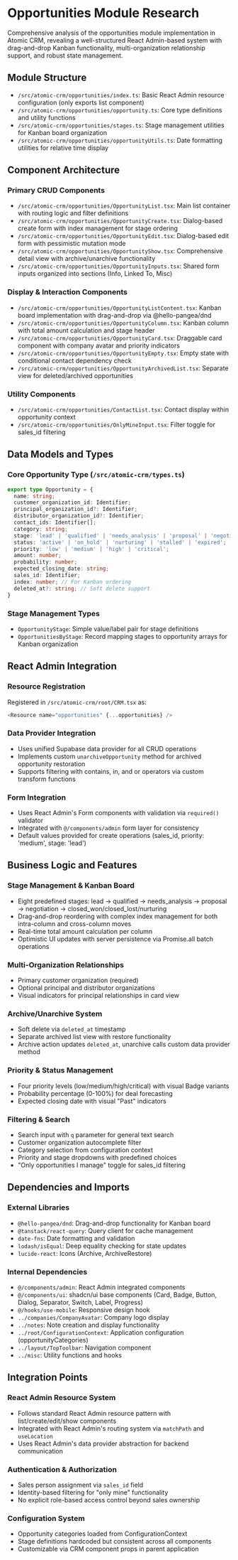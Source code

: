 # Opportunities Module Research

Comprehensive analysis of the opportunities module implementation in Atomic CRM, revealing a well-structured React Admin-based system with drag-and-drop Kanban functionality, multi-organization relationship support, and robust state management.

## Module Structure

- `/src/atomic-crm/opportunities/index.ts`: Basic React Admin resource configuration (only exports list component)
- `/src/atomic-crm/opportunities/opportunity.ts`: Core type definitions and utility functions
- `/src/atomic-crm/opportunities/stages.ts`: Stage management utilities for Kanban board organization
- `/src/atomic-crm/opportunities/opportunityUtils.ts`: Date formatting utilities for relative time display

## Component Architecture

### Primary CRUD Components
- `/src/atomic-crm/opportunities/OpportunityList.tsx`: Main list container with routing logic and filter definitions
- `/src/atomic-crm/opportunities/OpportunityCreate.tsx`: Dialog-based create form with index management for stage ordering
- `/src/atomic-crm/opportunities/OpportunityEdit.tsx`: Dialog-based edit form with pessimistic mutation mode
- `/src/atomic-crm/opportunities/OpportunityShow.tsx`: Comprehensive detail view with archive/unarchive functionality
- `/src/atomic-crm/opportunities/OpportunityInputs.tsx`: Shared form inputs organized into sections (Info, Linked To, Misc)

### Display & Interaction Components
- `/src/atomic-crm/opportunities/OpportunityListContent.tsx`: Kanban board implementation with drag-and-drop via @hello-pangea/dnd
- `/src/atomic-crm/opportunities/OpportunityColumn.tsx`: Kanban column with total amount calculation and stage header
- `/src/atomic-crm/opportunities/OpportunityCard.tsx`: Draggable card component with company avatar and priority indicators
- `/src/atomic-crm/opportunities/OpportunityEmpty.tsx`: Empty state with conditional contact dependency check
- `/src/atomic-crm/opportunities/OpportunityArchivedList.tsx`: Separate view for deleted/archived opportunities

### Utility Components
- `/src/atomic-crm/opportunities/ContactList.tsx`: Contact display within opportunity context
- `/src/atomic-crm/opportunities/OnlyMineInput.tsx`: Filter toggle for sales_id filtering

## Data Models and Types

### Core Opportunity Type (`/src/atomic-crm/types.ts`)
```typescript
export type Opportunity = {
  name: string;
  customer_organization_id: Identifier;
  principal_organization_id?: Identifier;
  distributor_organization_id?: Identifier;
  contact_ids: Identifier[];
  category: string;
  stage: 'lead' | 'qualified' | 'needs_analysis' | 'proposal' | 'negotiation' | 'closed_won' | 'closed_lost' | 'nurturing';
  status: 'active' | 'on_hold' | 'nurturing' | 'stalled' | 'expired';
  priority: 'low' | 'medium' | 'high' | 'critical';
  amount: number;
  probability: number;
  expected_closing_date: string;
  sales_id: Identifier;
  index: number; // For Kanban ordering
  deleted_at?: string; // Soft delete support
}
```

### Stage Management Types
- `OpportunityStage`: Simple value/label pair for stage definitions
- `OpportunitiesByStage`: Record mapping stages to opportunity arrays for Kanban organization

## React Admin Integration

### Resource Registration
Registered in `/src/atomic-crm/root/CRM.tsx` as:
```typescript
<Resource name="opportunities" {...opportunities} />
```

### Data Provider Integration
- Uses unified Supabase data provider for all CRUD operations
- Implements custom `unarchiveOpportunity` method for archived opportunity restoration
- Supports filtering with contains, in, and or operators via custom transform functions

### Form Integration
- Uses React Admin's Form components with validation via `required()` validator
- Integrated with `@/components/admin` form layer for consistency
- Default values provided for create operations (sales_id, priority: 'medium', stage: 'lead')

## Business Logic and Features

### Stage Management & Kanban Board
- Eight predefined stages: lead → qualified → needs_analysis → proposal → negotiation → closed_won/closed_lost/nurturing
- Drag-and-drop reordering with complex index management for both intra-column and cross-column moves
- Real-time total amount calculation per column
- Optimistic UI updates with server persistence via Promise.all batch operations

### Multi-Organization Relationships
- Primary customer organization (required)
- Optional principal and distributor organizations
- Visual indicators for principal relationships in card view

### Archive/Unarchive System
- Soft delete via `deleted_at` timestamp
- Separate archived list view with restore functionality
- Archive action updates `deleted_at`, unarchive calls custom data provider method

### Priority & Status Management
- Four priority levels (low/medium/high/critical) with visual Badge variants
- Probability percentage (0-100%) for deal forecasting
- Expected closing date with visual "Past" indicators

### Filtering & Search
- Search input with `q` parameter for general text search
- Customer organization autocomplete filter
- Category selection from configuration context
- Priority and stage dropdowns with predefined choices
- "Only opportunities I manage" toggle for sales_id filtering

## Dependencies and Imports

### External Libraries
- `@hello-pangea/dnd`: Drag-and-drop functionality for Kanban board
- `@tanstack/react-query`: Query client for cache management
- `date-fns`: Date formatting and validation
- `lodash/isEqual`: Deep equality checking for state updates
- `lucide-react`: Icons (Archive, ArchiveRestore)

### Internal Dependencies
- `@/components/admin`: React Admin integrated components
- `@/components/ui`: shadcn/ui base components (Card, Badge, Button, Dialog, Separator, Switch, Label, Progress)
- `@/hooks/use-mobile`: Responsive design hook
- `../companies/CompanyAvatar`: Company logo display
- `../notes`: Note creation and display functionality
- `../root/ConfigurationContext`: Application configuration (opportunityCategories)
- `../layout/TopToolbar`: Navigation component
- `../misc`: Utility functions and hooks

## Integration Points

### React Admin Resource System
- Follows standard React Admin resource pattern with list/create/edit/show components
- Integrated with React Admin's routing system via `matchPath` and `useLocation`
- Uses React Admin's data provider abstraction for backend communication

### Authentication & Authorization
- Sales person assignment via `sales_id` field
- Identity-based filtering for "only mine" functionality
- No explicit role-based access control beyond sales ownership

### Configuration System
- Opportunity categories loaded from ConfigurationContext
- Stage definitions hardcoded but consistent across all components
- Customizable via CRM component props in parent application